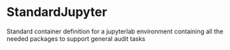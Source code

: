 # StandardJupyter
Standard container definition for a jupyterlab environment containing all the needed packages to support general audit tasks
